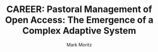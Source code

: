 ---
layout: grant
title: 'CAREER: Pastoral Management of Open Access: The Emergence of a Complex Adaptive System'
author: Mark Moritz
ORCID: 0000-0003-0644-0069
year: 2008
link: https://mlab.osu.edu/sites/mlab.osu.edu/files/NSF%20CAREER%20description%20-%20Mark%20Moritz.pdf
funder: "U.S. National Science Foundation (NSF)"
program: CAREER
discipline: anthropology
status: funded
---
